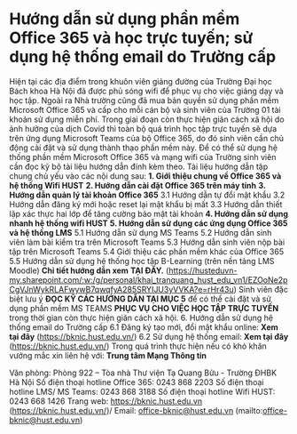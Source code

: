 # Hướng dẫn sử dụng phần mềm Office 365 và học trực tuyến; sử dụng hệ thống email do Trường cấp

Hiện tại các địa điểm trong khuôn viên giảng đường của Trường Đại học Bách khoa Hà Nội đã được phủ sóng wifi để phục vụ cho việc giảng dạy và học tập. Ngoài ra Nhà trường cũng đã mua bản quyền sử dụng phần mềm Microsoft Office 365 và cấp cho mỗi cán bộ và sinh viên của Trường 01 tài khoản sử dụng miễn phí.
Trong giai đoạn còn thực hiện giãn cách xã hội do ảnh hưởng của dịch Covid thì toàn bộ quá trình học tập trực tuyến sẽ dựa trên ứng dụng Microsoft Teams của bộ Office 365, do đó sinh viên cần chủ động cài đặt và sử dụng thành thạo phần mềm này. 
Để có thể sử dụng hệ thống phần mềm Microsoft Office 365 và mạng wifi của Trường sinh viên cần đọc kỹ bộ tài liệu hướng dẫn đính kèm theo. Tài liệu hướng dẫn tập chung chủ yếu vào các nội dung sau:
**1. Giới thiệu chung về Office 365 và hệ thống Wifi HUST**
**2. Hướng dẫn cài đặt Office 365 trên máy tính**
**3. Hướng dẫn quản lý tài khoản Office 365**
3.1 Hướng dẫn tự đổi mật khẩu
3.2 Hướng dẫn đăng ký mới hoặc reset lại mật khẩu bị mất
3.3 Hướng dẫn thiết lập xác thực hai lớp để tăng cường bảo mật tài khoản
**4. Hướng dẫn sử dụng nhanh hệ thống wifi HUST**
**5. Hướng dẫn sử dụng các ứng dụng Office 365 và hệ thống LMS**
5.1 Hướng dẫn sử dụng MS Teams
5.2 Hướng dẫn sinh viên làm bài kiểm tra trên Microsoft Teams
5.3 Hướng dẫn sinh viên nộp bài tập trên Microsoft Teams
5.4 Giới thiệu các phần mềm khác của Office 365
5.5 Hướng dẫn sử dụng hệ thống học tập B-Learning (trên nền tảng LMS Moodle)
**Chi tiết hướng dẫn xem** **TẠI ĐÂY.** (https://husteduvn-my.sharepoint.com/:w:/g/personal/khai_tranquang_hust_edu_vn1/EZOoNe2pCgVJnWykRLAFwywB7qwqfyA285SRYIJU3yVVKA?e=rHr43u)
Sinh viên đặc biệt lưu ý **ĐỌC KỸ CÁC HƯỚNG DẪN TẠI MỤC 5** để có thể cài đặt và sử dụng phần mềm MS TEAMS **PHỤC VỤ CHO VIỆC HỌC TẬP TRỰC TUYẾN** trong thời gian còn thực hiện giãn cách xã hội.
6. Hướng dẫn sử dụng hệ thống email do Trường cấp
6.1 Đăng ký tạo mới, đổi mật khẩu online: **Xem tại đây** (https://bknic.hust.edu.vn/)
6.2 Sử dụng hệ thống email: **Xem tại đây** (https://bknic.hust.edu.vn/)
Trong quá trình thực hiện nếu có khó khăn vướng mắc xin liên hệ với:
**Trung tâm Mạng Thông tin**

Văn phòng: Phòng 922 – Tòa nhà Thư viện Tạ Quang Bửu - Trường ĐHBK Hà Nội
Số điện thoại hotline Office 365: 0243 868 2203
Số điện thoại hotline LMS/ MS Teams: 0243 868 3188
Số điện thoại hotline Wifi HUST: 0243 668 1426
Trang web: https://bknic.hust.edu.vn (https://bknic.hust.edu.vn/)/
Email: office-bknic@hust.edu.vn (mailto:office-bknic@hust.edu.vn)